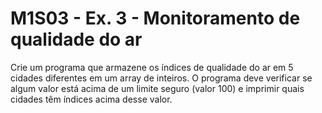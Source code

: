 # M1S03 - Ex. 3 - Monitoramento de qualidade do ar
Crie um programa que armazene os índices de qualidade do ar em 5 cidades diferentes em um array de inteiros. O programa deve verificar se algum valor está acima de um limite seguro (valor 100) e imprimir quais cidades têm índices acima desse valor.

